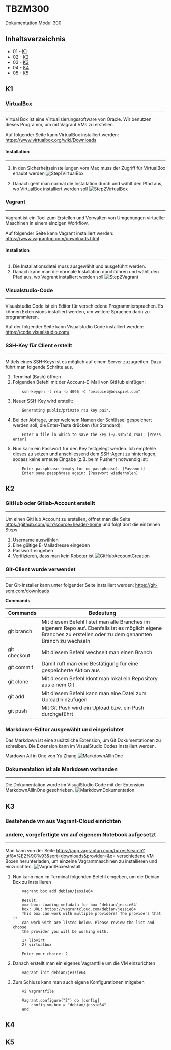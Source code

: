 # TBZM300
Dokumentation Modul 300

## Inhaltsverzeichnis

* 01 - [K1](#k1-)
* 02 - [K2](#k2-)
* 03 - [K3](#k3-)
* 04 - [K4](#k4-)
* 05 - [K5](#k5-)

## K1
### VirtualBox
***
Virtual Box ist eine Virtualisierungssoftware von Oracle. Wir benutzen dieses Programm, um mit Vagrant VMs zu erstellen.

Auf folgender Seite kann VirtualBox installiert werden: https://www.virtualbox.org/wiki/Downloads

#### Installation
***
1. In den Sicherheitseinstellungen vom Mac muss der Zugriff für VirtualBox erlaubt werden
![Step1VirtualBox](https://i.imgur.com/IOBK5vg.png)

2. Danach geht man normal die Installation durch und wählt den Pfad aus, wo VirtualBox installiert werden soll
![Step2VirtualBox](https://i.imgur.com/pC3cs2i.png)

### Vagrant
***
Vagrant ist ein Tool zum Erstellen und Verwalten von Umgebungen virtueller Maschinen in einem einzigen Workflow.

Auf folgender Seite kann Vagrant installiert werden: https://www.vagrantup.com/downloads.html

#### Installation
***
1. Die Installationsdatei muss ausgewählt und ausgeführt werden.
2. Danach kann man die normale Installation durchführen und wählt den Pfad aus, wo Vagrant installiert werden soll
![Step2Vagrant](https://i.ytimg.com/vi/RhhF8Yh7OnE/maxresdefault.jpg)

### Visualstudio-Code
***
Visualstudio Code ist ein Editor für verschiedene Programmiersprachen. Es können Externsions installiert werden, um weitere Sprachen darin zu programmieren.

Auf der folgender Seite kann Visualstudio Code installiert werden: https://code.visualstudio.com/

### SSH-Key für Client erstellt
***
Mittels eines SSH-Keys ist es möglich auf einem Server zuzugreifen. Dazu führt man folgende Schritte aus.

1. Terminal (Bash) öffnen
2. Folgenden Befehl mit der Account-E-Mail von GitHub einfügen: 
    ```
        ssh-keygen -t rsa -b 4096 -C "beispiel@beispiel.com"
    ```
3. Neuer SSH-Key wird erstellt: 
    ```
        Generating public/private rsa key pair.
    ```
4. Bei der Abfrage, unter welchem Namen der Schlüssel gespeichert werden soll, die Enter-Taste drücken (für Standard): 
    ```
        Enter a file in which to save the key (~/.ssh/id_rsa): [Press enter]
    ```
5. Nun kann ein Passwort für den Key festgelegt werden. Ich empfehle dieses zu setzen und anschliessend dem SSH-Agent zu hinterlegen, sodass keine erneute Eingabe (z.B. beim Pushen) notwendig ist: 
    ```
        Enter passphrase (empty for no passphrase): [Passwort]
        Enter same passphrase again: [Passwort wiederholen]
    ```

## K2

### GitHub oder Gitlab-Account erstellt
***
Um einen GitHub Account zu erstellen, öffnet man die Seite https://github.com/join?source=header-home und folgt dort die einzelnen Steps
1. Username auswählen
2. Eine gültige E-Mailadresse eingeben
3. Passwort eingeben
4. Verifizieren, dass man kein Roboter ist
![GitHubAccountCreation](images/CreateGitHubAccount.png)

### Git-Client wurde verwendet
***
Der Git-Installer kann unter folgender Seite installiert werden: https://git-scm.com/downloads

**Commands**

| Commands | Bedeutung |
| -------------- | -------------- |
| git branch | Mit diesem Befehl listet man alle Branches im eigenem Repo auf. Ebenfalls ist es möglich eigene Branches zu erstellen oder zu dem genannten Branch zu wechseln |
| git checkout | Mit diesem Befehl wechselt man einen Branch |
| git commit | Damit ruft man eine Bestätigung für eine gespeicherte Aktion aus |
| git clone | Mit diesem Befehl klont man lokal ein Repository aus einem Git |
| git add | Mit diesem Befehl kann man eine Datei zum Upload hinzufügen |
| git push | Mit Git Push wird ein Upload bzw. ein Push durchgeführt | 

### Markdown-Editor ausgewählt und eingerichtet
Das Markdown ist eine zusätzliche Extension, um Git Dokumentationen zu schreiben.
Die Extension kann im VisualStudio Codes installiert werden.

Mardown All in One von Yu Zhang
![MarkdownAllInOne](images/MarkdownAllInOne.png)

### Dokumentation ist als Markdown vorhanden
***
Die Dokumentation wurde im VisualStudio Code mit der Extension MarkdownAllInOne geschrieben.
![MarkdownDokumentation](images/MarkdownDokumentaion.png)

## K3
### Bestehende vm aus Vagrant-Cloud einrichten


### andere, vorgefertigte vm auf eigenem Notebook aufgesetzt
***
Man kann von der Seite https://app.vagrantup.com/boxes/search?utf8=%E2%9C%93&sort=downloads&provider=&q= verschiedene VM Boxen herunterladen, um einzelne Vagrantmaschinen zu installieren und einzurichten.
![VagrantBoxesInstall](images/VagrantBoxesInstall.png)
1. Nun kann man im Terminal folgenden Befehl eingeben, um die Debian Box zu installieren
    ```
        vagrant box add debian/jessie64

        Result:
        ==> box: Loading metadata for box 'debian/jessie64'
        box: URL: https://vagrantcloud.com/debian/jessie64
        This box can work with multiple providers! The providers that it
        can work with are listed below. Please review the list and choose
        the provider you will be working with.

        1) libvirt
        2) virtualbox

        Enter your choice: 2
    ```
2. Danach erstellt man ein eigenes Vagrantfile um die VM einzurichten
    ```
        vagrant init debian/jessie64
    ```
3. Zum Schluss kann man auch eigene Konfigurationen mitgeben
    ```
        vi Vagrantfile

        Vagrant.configure("2") do |config|
            config.vm.box = "debian/jessie64"
        end
    ```
## K4

## K5